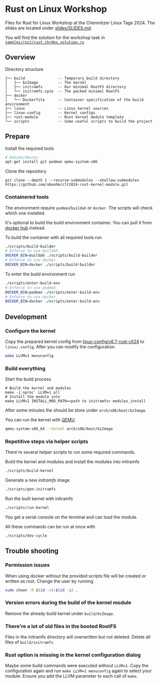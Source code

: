 # Rust on Linux Workshop

Files for Rust for Linux Workshop at the Chemnitzer Linux Tage 2024. The slides are located under [slides/SLIDES.md](slides/SLIDES.md).

You will find the solution for the workshop task in [`samples/rust/rust_chrdev_solution.rs`](linux/samples/rust/rust_chrdev_solution.rs)

## Overview

Directory structure

```text
├── build               -- Temporary build directory
│   ├── bzImage         -- The kernel
│   ├── initramfs       -- Our minimal RootFS directory
│   └── initramfs.cpio  -- The packed minimal RootFS
├── docker
│   └── Dockerfile      -- Container specification of the build environment
├── linux               -- Linux kernel sources
├── linux-config        -- Kernel configs
├── rust-module         -- Rust kernel module template
└── scripts             -- Some useful scripts to build the project
```

## Prepare

Install the required tools

```sh
# Debian/Ubuntu
apt-get install git podman qemu-system-x86
```

Clone the repository

```
git clone --depth 1 --recurse-submodules --shallow-submodules https://github.com/aboehm/clt2024-rust-kernel-module.git 
```

### Containered tools

The environment require `podman`/`buildah` or `docker`. The scripts will check which one installed.

It's optional to build the build environment container. You can pull it from [docker hub](https://hub.docker.com/r/aboehm/clt2024-rust-on-linux-workshop) instead.

To build the container with all required tools run


```sh
./scripts/build-builder
# Enforce to use buildah
DOCKER_BIN=buildah ./scripts/build-builder
# Enforce to use docker
DOCKER_BIN=docker ./scripts/build-builder
```

To enter the build environment run

```sh
./scripts/enter-build-env
# Enforce to use podman
DOCKER_BIN=podman ./scripts/enter-build-env
# Enforce to use docker
DOCKER_BIN=docker ./scripts/enter-build-env
```

## Development

### Configure the kernel

Copy the prepared kernel config from [linux-config/v6.7-rust-clt24](linux-config/v6.7-rust-clt24) to `linux/.config`.
After you can modify the configuration.

```sh
make LLVM=1 menuconfig
```

### Build everything

Start the build process

```
# Build the kernel and modules
make -j`nproc` LLVM=1 all
# Install the module into 
make LLVM=1 INSTALL_MOD_PATH=<path to initramfs> modules_install
```

After some minutes the should be store under `arch/x86/boot/bzImage`.

You can run the kernel with [QEMU](https://qemu.org)

```sh
qemu-system-x86_64 --kernel arch/x86/boot/bzImage
```

### Repetitive steps via helper scripts

There're several helper scripts to run some required commands.

Build the kernel and modules and install the modules into initramfs

```sh
./scripts/build-kernel
```

Generate a new *initramfs* image

```sh
./scripts/gen-initramfs
```

Run the built kernel with initramfs

```sh
./scripts/run-kernel
```

You get a serial console on the terminal and can load the module.

All these commands can be run at once with

```sh
./scripts/dev-cycle
```

## Trouble shooting

### Permission issues

When using docker without the provided scripts file will be created or written as root. Change the user by running

```sh
sudo chown -R $(id -u):$(id -g) .
```

### Version errors during the build of the kernel module

Remove the already build kernel under `build/bzImage`.

### There're a lot of old files in the booted RootFS

Files in the initramfs directory will overwritten but not deleted. Delete all files of `build/initramfs`.

### Rust option is missing in the kernel configuration dialog

Maybe some build commands were executed without `LLVM=1`. Copy the configuration again and run `make LLVM=1 menuconfig` again to select your module. Ensure you add the LLVM parameter to each call of `make`.
